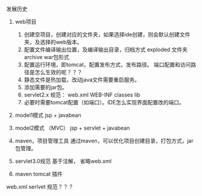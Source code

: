 发展历史
1. web项目
	1. 创建空项目，创建对应的文件夹，如果选择ide创建，则会默认创建文件夹，及选择的web版本。
	2. 配置文件编译输出位置，及编译输出目录，归档方式
		exploded 文件夹
		archive war包形式
	3. 配置运行环境，即tomcat，配置发布方式，发布路径。
		端口配置和访问路径是怎么生效的呢？？？
	4. 静态文件是热加载，改动java文件需要重启服务。
	5. 添加需要的jar包。
	6. servlet2.x 规范： web.xml WEB-INF classes lib
	7. 必要时需要tomcat配置（如端口）。IDE怎么实现界面配置改的端口。
	
	
2. model1模式
	jsp + javabean
	
3. model2模式 （MVC）
	jsp + servlet + javabean
	
4. maven，项目管理工具
	通过maven，可以优化项目创建目录，打包方式，jar包管理。
	
5. servlet3.0规范
	基于注解， 省略web.xml

6. maven tomcat 插件



web.xml  serlvet 规范？？？